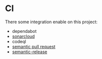 # CI

There some integration enable on this project:

* dependabot
* [sonarcloud](https://sonarcloud.io)
* codeql
* [semantic pull request](https://github.com/zeke/semantic-pull-requests)
* [semantic-release](https://github.com/semantic-release/semantic-release)

